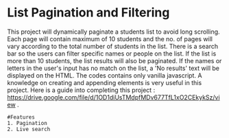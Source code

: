 # List Pagination and Filtering
This project will dynamically paginate a students list to avoid long scrolling. Each page will contain maximum of 10 students
and the no. of pages will vary according to the total number of students in the list. There is a search bar so the users can filter specific names or people on the list. If the list is more than 10 students, the list results will also be paginated. If the names or letters in the user's input has no match on the list, a 'No results' text will be displayed on the HTML. The codes contains only vanilla javascript. A knowledge on creating and appending elements is very useful in this project. Here is a guide into completing this project : https://drive.google.com/file/d/1OD1diUsTMdpfMDv677TfL1xO2CEkykSz/view . 
```
#Features
1. Pagination
2. Live search
```